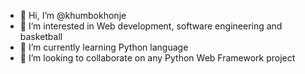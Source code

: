 - 👋 Hi, I’m @khumbokhonje
- 👀 I’m interested in Web development, software engineering and basketball 
- 🌱 I’m currently learning Python language
- 💞️ I’m looking to collaborate on any Python Web Framework project

<!---
khumbokhonje/khumbokhonje is a ✨ special ✨ repository because its `README.md` (this file) appears on your GitHub profile.
You can click the Preview link to take a look at your changes.
--->
